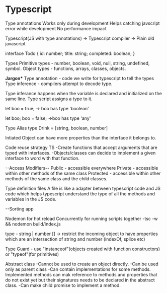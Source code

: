 # Typescript

Type annotations
Works only during development
Helps catching javscript error while development
No performance impact

Typescript(JS with type annotations) -> Typescript compiler -> Plain old javascript

interface Todo {
id: number;
title: string;
completed: boolean;
}

Types
Primitive types - number, boolean, void, null, string, undefined, symbol.
Object types - functions, arrays, classes, objects.

**Jargon\***
Type annotation - code we write for typescript to tell the types
Type inference - compilers attempt to decode type.

Type inferance happens when the variable is declared and initialized on the same line. Type script assigns a type to it.

let boo = true; -> boo has type 'boolean'

let boo;
boo = false; ->boo has type 'any'

Type Alias
type Drink = [string, boolean, number]

Intiated Object can have more properties than the interface it belongs to.

Code reuse strategy TS
-Create functions that accept arguments that are typed with interfaces.
-Objects/classes can decide to implement a given interface to word with that function.

--Access Modifiers--
Public - accessible everywhere
Private - accessible within other methods of the same class
Protected - accessible within other methods of the same class and the child classes.

Type definition files
A file is like a adapter between typescript code and JS code which helps typescript understand the type of all the methods and variables in the JS code.

--Sorting app

Nodemon for hot reload
Concurrently for running scripts together
-tsc -w && nodemon build/index.js

type - string | number [] -> restrict the incoming object to have properties which are an intersection of string and number (indexOf, splice etc)

Type Guard - use "instanceof"(objects created with function constructors) or "typeof"(for primitives)

Abstract class
-Cannot be used to create an object directly.
-Can be used only as parent class
-Can contain implementations for some methods. Implemented methods can mak reference to methods and properties that do not exist yet but their signatures needs to be declared in the abstract class.
-Can make child promise to implement a method.
